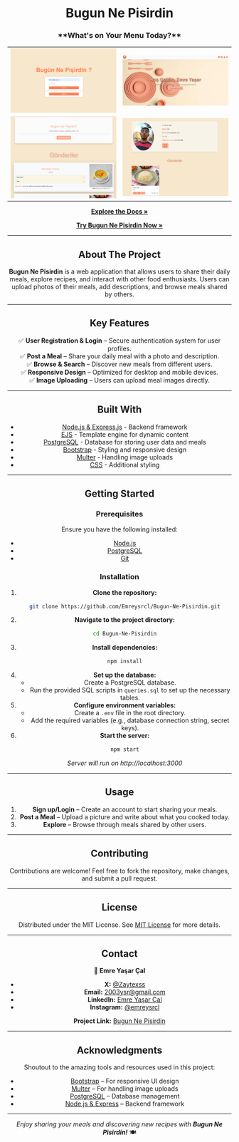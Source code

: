 <h1 align="center">Bugun Ne Pisirdin</h1>


<div align="center"> 
<h3 align="center">**What's on Your Menu Today?**</h3>
<div>
<table>
  <tr>
    <td><img src="./public/preview/login.png" alt="Login Page" width="500"></td>
    <td><img src="./public/preview/anasayfa.png" alt="Homepage" width="500"></td>
  </tr>
  <tr>
    <td><img src="./public/preview/blog.png" alt="Blog Page" width="500"></td>
    <td><img src="./public/preview/profil.png" alt="Profile Page" width="500"></td>
  </tr>
</table>


[**Explore the Docs »**](https://github.com/Emreysrcl/Bugun-Ne-Pisirdin)

[**Try Bugun Ne Pisirdin Now »**](https://bugun-ne-pisirdin-production.up.railway.app)

</div>

---

## **About The Project**

**Bugun Ne Pisirdin** is a web application that allows users to share their daily meals, explore recipes, and interact with other food enthusiasts. Users can upload photos of their meals, add descriptions, and browse meals shared by others.

---

## **Key Features**

✅ **User Registration & Login** – Secure authentication system for user profiles.  
✅ **Post a Meal** – Share your daily meal with a photo and description.  
✅ **Browse & Search** – Discover new meals from different users.  
✅ **Responsive Design** – Optimized for desktop and mobile devices.  
✅ **Image Uploading** – Users can upload meal images directly.  

---

## **Built With**

- [Node.js & Express.js](https://nodejs.org/en) - Backend framework  
- [EJS](https://ejs.co) - Template engine for dynamic content  
- [PostgreSQL](https://www.postgresql.org) - Database for storing user data and meals  
- [Bootstrap](https://getbootstrap.com) - Styling and responsive design  
- [Multer](https://github.com/expressjs/multer) - Handling image uploads  
- [CSS](https://www.w3schools.com/css/) - Additional styling  

---

## **Getting Started**

### **Prerequisites**
Ensure you have the following installed:
- [Node.js](https://nodejs.org/)
- [PostgreSQL](https://www.postgresql.org/)
- [Git](https://git-scm.com/)

### **Installation**

1. **Clone the repository:**
   ```sh
   git clone https://github.com/Emreysrcl/Bugun-Ne-Pisirdin.git
   ```
2. **Navigate to the project directory:**
   ```sh
   cd Bugun-Ne-Pisirdin
   ```
3. **Install dependencies:**
   ```sh
   npm install
   ```
4. **Set up the database:**
   - Create a PostgreSQL database.
   - Run the provided SQL scripts in `queries.sql` to set up the necessary tables.
5. **Configure environment variables:**
   - Create a `.env` file in the root directory.
   - Add the required variables (e.g., database connection string, secret keys).
6. **Start the server:**
   ```sh
   npm start
   ```
   *Server will run on http://localhost:3000*

---

## **Usage**

1. **Sign up/Login** – Create an account to start sharing your meals.
2. **Post a Meal** – Upload a picture and write about what you cooked today.
3. **Explore** – Browse through meals shared by other users.


---

## **Contributing**

Contributions are welcome! Feel free to fork the repository, make changes, and submit a pull request.

---

## **License**

Distributed under the MIT License. See [MIT License](https://opensource.org/licenses/MIT) for more details.

---

## **Contact**

👤 **Emre Yaşar Çal**  
- **X:** [@Zaytexss](https://twitter.com/Zaytexss)  
- **Email:** 2003ysr@gmail.com  
- **LinkedIn:** [Emre Yaşar Çal](https://www.linkedin.com/in/emre-ya%C5%9Far-%C3%A7al-3562ab203/)  
- **Instagram:** [@emreysrcl](https://www.instagram.com/emreysrcl/?hl=tr)  

**Project Link:** [Bugun Ne Pisirdin](https://github.com/Emreysrcl/Bugun-Ne-Pisirdin)

---

## **Acknowledgments**

Shoutout to the amazing tools and resources used in this project:

- [Bootstrap](https://getbootstrap.com) – For responsive UI design
- [Multer](https://github.com/expressjs/multer) – For handling image uploads
- [PostgreSQL](https://www.postgresql.org/) – Database management
- [Node.js & Express](https://nodejs.org/en) – Backend framework

---

_Enjoy sharing your meals and discovering new recipes with **Bugun Ne Pisirdin!**_ 🍽️
